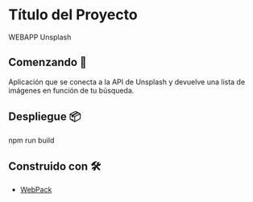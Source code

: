 # Título del Proyecto

WEBAPP Unsplash

## Comenzando 🚀

Aplicación que se conecta a la API de Unsplash y devuelve una lista de imágenes en función de tu búsqueda.

## Despliegue 📦

npm run build

## Construido con 🛠️

* [WebPack](https://webpack.js.org/guides/) 